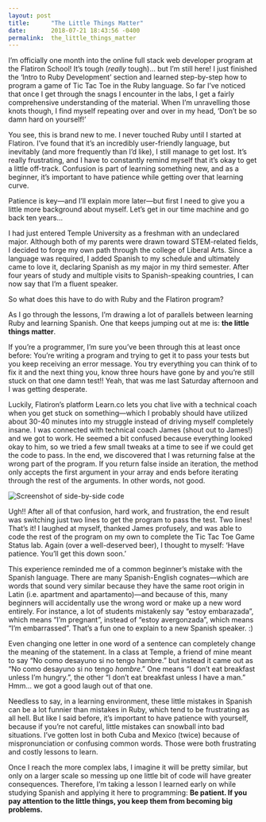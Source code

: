 ```yaml
---
layout: post
title:      "The Little Things Matter"
date:       2018-07-21 18:43:56 -0400
permalink:  the_little_things_matter
---
```



I’m officially one month into the online full stack web developer program at the Flatiron School! It’s tough (*really* tough)... but I’m still here! I just finished the ‘Intro to Ruby Development’ section and learned step-by-step how to program a game of Tic Tac Toe in the Ruby language. So far I’ve noticed that once I get through the snags I encounter in the labs, I get a fairly comprehensive understanding of the material. When I’m unravelling those knots though, I find myself repeating over and over in my head, ‘Don’t be so damn hard on yourself!’

You see, this is brand new to me. I never touched Ruby until I started at Flatiron. I’ve found that it’s an incredibly user-friendly language, but inevitably (and more frequently than I’d like), I still manage to get lost. It’s really frustrating, and I have to constantly remind myself that it’s okay to get a little off-track. Confusion is part of learning something new, and as a beginner, it’s important to have patience while getting over that learning curve.

Patience is key—and I’ll explain more later—but first I need to give you a little more background about myself. Let’s get in our time machine and go back ten years…

I had just entered Temple University as a freshman with an undeclared major. Although both of my parents were drawn toward STEM-related fields, I decided to forge my own path through the college of Liberal Arts. Since a language was required, I added Spanish to my schedule and ultimately came to love it, declaring Spanish as my major in my third semester. After four years of study and multiple visits to Spanish-speaking countries, I can now say that I’m a fluent speaker.

So what does this have to do with Ruby and the Flatiron program?

As I go through the lessons, I’m drawing a lot of parallels between learning Ruby and learning Spanish. One that keeps jumping out at me is: **the little things matter**.

If you’re a programmer, I’m sure you’ve been through this at least once before: You’re writing a program and trying to get it to pass your tests but you keep receiving an error message. You try everything you can think of to fix it and the next thing you, know three hours have gone by and you’re still stuck on that one damn test!! Yeah, that was me last Saturday afternoon and I was getting desperate.

Luckily, Flatiron’s platform Learn.co lets you chat live with a technical coach when you get stuck on something—which I probably should have utilized about 30-40 minutes into my struggle instead of driving myself completely insane. I was connected with technical coach James (shout out to James!) and we got to work. He seemed a bit confused because everything looked okay to him, so we tried a few small tweaks at a time to see if we could get the code to pass. In the end, we discovered that I was returning false at the wrong part of the program. If you return false inside an iteration, the method only accepts the first argument in your array and ends before iterating through the rest of the arguments. In other words, not good.

![Screenshot of side-by-side code](https://meghangutshall.com/uploads/1/1/9/5/119558693/images/return-false.jpg)

Ugh!! After all of that confusion, hard work, and frustration, the end result was switching just two lines to get the program to pass the test. Two lines! That’s it! I laughed at myself, thanked James profusely, and was able to code the rest of the program on my own to complete the Tic Tac Toe Game Status lab. Again (over a well-deserved beer), I thought to myself: ‘Have patience. You’ll get this down soon.’

This experience reminded me of a common beginner’s mistake with the Spanish language. There are many Spanish-English cognates—which are words that sound very similar because they have the same root origin in Latin (i.e. apartment and apartamento)—and because of this, many beginners will accidentally use the wrong word or make up a new word entirely. For instance, a lot of students mistakenly say “estoy embarazada”, which means “I’m pregnant”, instead of “estoy avergonzada”, which means “I’m embarrassed”. That’s a fun one to explain to a new Spanish speaker. :)

Even changing one letter in one word of a sentence can completely change the meaning of the statement. In a class at Temple, a friend of mine meant to say “No como desayuno si no tengo hambre.” but instead it came out as “No como desayuno si no tengo *hombre*.” One means “I don’t eat breakfast unless I’m hungry.”, the other “I don’t eat breakfast unless I have a man.” Hmm… we got a good laugh out of that one.

Needless to say, in a learning environment, these little mistakes in Spanish can be a lot funnier than mistakes in Ruby, which tend to be frustrating as all hell. But like I said before, it’s important to have patience with yourself, because if you’re not careful, little mistakes can snowball into bad situations. I’ve gotten lost in both Cuba and Mexico (twice) because of mispronunciation or confusing common words. Those were both frustrating and costly lessons to learn.

Once I reach the more complex labs, I imagine it will be pretty similar, but only on a larger scale so messing up one little bit of code will have greater consequences. Therefore, I’m taking a lesson I learned early on while studying Spanish and applying it here to programming: **Be patient. If you pay attention to the little things, you keep them from becoming big problems.**
